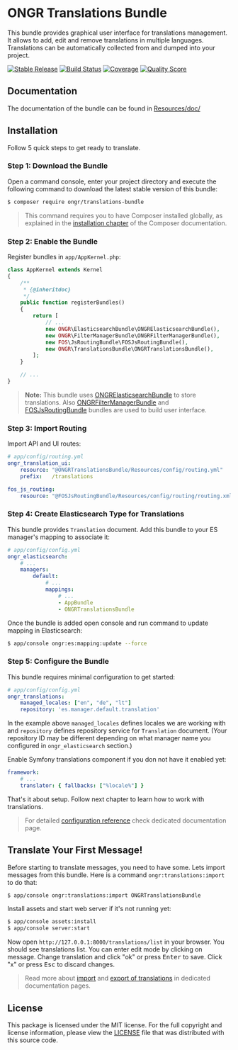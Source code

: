 ONGR Translations Bundle
===

This bundle provides graphical user interface for translations management. It
allows to add, edit and remove translations in multiple languages. Translations
can be automatically collected from and dumped into your project. 

[![Stable Release](https://poser.pugx.org/ongr/translations-bundle/v/stable.svg)](https://packagist.org/packages/ongr/translations-bundle)
[![Build Status](https://travis-ci.org/ongr-io/TranslationsBundle.svg?branch=master)](https://travis-ci.org/ongr-io/TranslationsBundle)
[![Coverage](https://scrutinizer-ci.com/g/ongr-io/TranslationsBundle/badges/coverage.png?b=master)](https://scrutinizer-ci.com/g/ongr-io/TranslationsBundle/?branch=master)
[![Quality Score](https://scrutinizer-ci.com/g/ongr-io/TranslationsBundle/badges/quality-score.png?b=master)](https://scrutinizer-ci.com/g/ongr-io/TranslationsBundle/?branch=master)

Documentation
---

The documentation of the bundle can be found in [Resources/doc/][2]

Installation
---

Follow 5 quick steps to get ready to translate.

### Step 1: Download the Bundle

Open a command console, enter your project directory and execute the following
command to download the latest stable version of this bundle:

```bash
$ composer require ongr/translations-bundle
```

> This command requires you to have Composer installed globally, as explained in
> the [installation chapter][3] of the Composer documentation.

### Step 2: Enable the Bundle

Register bundles in `app/AppKernel.php`:

```php
class AppKernel extends Kernel
{
    /**
     * {@inheritdoc}
     */
    public function registerBundles()
    {
        return [
            // ...
            new ONGR\ElasticsearchBundle\ONGRElasticsearchBundle(),
            new ONGR\FilterManagerBundle\ONGRFilterManagerBundle(),
            new FOS\JsRoutingBundle\FOSJsRoutingBundle(),
            new ONGR\TranslationsBundle\ONGRTranslationsBundle(),
        ];
    }

    // ...
}
```

> __Note:__ This bundle uses [ONGRElasticsearchBundle][4] to store translations.
Also [ONGRFilterManagerBundle][5] and [FOSJsRoutingBundle][6] bundles are used
to build user interface.

### Step 3: Import Routing          
          
Import API and UI routes:

```yml
# app/config/routing.yml
ongr_translation_ui:
    resource: "@ONGRTranslationsBundle/Resources/config/routing.yml"
    prefix:   /translations

fos_js_routing:
    resource: "@FOSJsRoutingBundle/Resources/config/routing/routing.xml"
```

### Step 4: Create Elasticsearch Type for Translations  

This bundle provides `Translation` document. Add this bundle to your ES
manager's mapping to associate it:

```yml                
# app/config/config.yml
ongr_elasticsearch:
    # ...
    managers:
        default:
            # ...
            mappings:
                # ...
                - AppBundle
                - ONGRTranslationsBundle
```

Once the bundle is added open console and run command to update mapping in
Elasticsearch:

```bash
$ app/console ongr:es:mapping:update --force
```

### Step 5: Configure the Bundle

This bundle requires minimal configuration to get started:

```yml
# app/config/config.yml
ongr_translations:
    managed_locales: ["en", "de", "lt"]
    repository: 'es.manager.default.translation'
```

In the example above `managed_locales` defines locales we are working with and
`repository` defines repository service for `Translation` document. (Your
repository ID may be different depending on what manager name you configured in
`ongr_elasticsearch` section.)

Enable Symfony translations component if you don not have it enabled yet:

```yml
framework:
    # ...
    translator: { fallbacks: ["%locale%"] }
```

That's it about setup. Follow next chapter to learn how to work with translations.

> For detailed [configuration reference][9] check dedicated documentation page.

Translate Your First Message!
---

Before starting to translate messages, you need to have some. Lets import
messages from this bundle. Here is a command `ongr:translations:import`
to do that:

```bash
$ app/console ongr:translations:import ONGRTranslationsBundle
```

Install assets and start web server if it's not running yet:

```bash
$ app/console assets:install
$ app/console server:start
```

Now open `http://127.0.0.1:8000/translations/list` in your browser. You should
see translations list. You can enter edit mode by clicking on message. Change
translation and click "ok" or press <kbd>Enter</kbd> to save. Click "x" or
press <kbd>Esc</kbd> to discard changes.

> Read more about [import][7] and [export of translations][8] in dedicated
documentation pages.

License
---

This package is licensed under the MIT license. For the full copyright and
license information, please view the [LICENSE][1] file that was distributed
with this source code. 

[1]: LICENSE
[2]: Resources/doc/index.md
[3]: https://getcomposer.org/
[4]: https://github.com/ongr-io/ElasticsearchBundle
[5]: https://github.com/ongr-io/FilterManagerBundle
[6]: https://github.com/FriendsOfSymfony/FOSJsRoutingBundle  
[7]: Resources/doc/import.md
[8]: Resources/doc/export.md
[9]: Resources/doc/configuration.md
